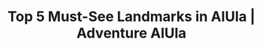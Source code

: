 ---
layout: listicle
title: Top 5 Must-See Landmarks in AlUla | Adventure AlUla
article-title: Top 5 Must-See Landmarks in AlUla 
categories:
  - places
  - inspiration
description: There’s so much to do and see in AlUla, but these really are the top places to check out while in town.
featured_image: >-
  https://images.unsplash.com/photo-1682686578456-69ae00b0ecbd?q=80&w=2487&auto=format&fit=crop&ixlib=rb-4.0.3&ixid=M3wxMjA3fDB8MHxwaG90by1wYWdlfHx8fGVufDB8fHx8fA%3D%3D
alt:
screen-height: 60%
image-placement: left
image-horizontal-focal-point: center
image-vertical-focal-point: center
text-placement: center
heading: Top 5 Must-See Landmarks in AlUla
info-loop:
  - text: 
  - text: 
  - text:
button-1-link:
button-1-text: 
button-2-link: 
button-2-text: 

# LIST 1
list-1-image: https://images.unsplash.com/photo-1681419670203-6b081b3c9fe1?w=900&auto=format&fit=crop&q=60&ixlib=rb-4.0.3&ixid=M3wxMjA3fDB8MHxzZWFyY2h8MTJ8fGhlZ3JhfGVufDB8fDB8fHww
list-1-alt: The largest tomb, Tomb of Lihyan son of Kuza, at the UNESCO World Heritage Site of Hegra
list-1-subtitle: Tomb of Lihyan son of Kuza
list-1-image-placement: right
list-1-image-horizontal-focal-point: center
list-1-image-vertical-focal-point: center
list-1-text-alignment: center
list-1-section-heading: 
list-1-text-placement: center
list-1-text-block-heading: Hegra
list-1-description-1: his ancient Nabatean burial site is much more expansive than the one iconic tomb you see on Instagram. Group tours are available, but we suggest opting for the Vintage Land Rover Tour to take your time at each site. 
list-1-description-2: 
list-1-description-3: 
list-1-button-1-link: 
list-1-button-1-text: 
list-1-button-2-link: 
list-1-button-2-text: 

# LIST 2
list-2-image: https://images.unsplash.com/photo-1681419670203-6b081b3c9fe1?w=900&auto=format&fit=crop&q=60&ixlib=rb-4.0.3&ixid=M3wxMjA3fDB8MHxzZWFyY2h8MTJ8fGhlZ3JhfGVufDB8fDB8fHww
list-2-alt: Overlooking the AlUla valley, filled with date palms, citrus trees and the town of AlUla
list-2-subtitle: Overlooking the AlUla valley
list-2-image-placement: left
list-2-image-horizontal-focal-point: center
list-2-image-vertical-focal-point: center
list-2-text-alignment: center
list-2-section-heading: 
list-2-text-placement: center
list-2-text-block-heading: Harrat Viewpoint
list-2-description-1: A harrowing drive up Harrat mountain’s hairpin turns is worth it for the breathtaking sunset. One side of the viewpoint could easily be mistaken for the Grand Canyon, while the other overlooks the valley below. Make sure to bring a jacket, because it can get quite windy.
list-2-description-2: 
list-2-description-3: 
list-2-button-1-link: 
list-2-button-1-text: 
list-2-button-2-link: 
list-2-button-2-text: 

# LIST 3
list-3-image: https://plus.unsplash.com/premium_photo-1697729610773-f45142625047?w=900&auto=format&fit=crop&q=60&ixlib=rb-4.0.3&ixid=M3wxMjA3fDB8MHxzZWFyY2h8NDF8fHNhdWRpfGVufDB8fDB8fHww
list-3-alt: Formed by rain, wind and sand AlUla's Elephant Rock is an iconic landmark
list-3-subtitle: Formed by rain, wind and sand
list-3-image-placement: right
list-3-image-horizontal-focal-point: center
list-3-image-vertical-focal-point: center
list-3-text-alignment: center
list-3-section-heading: 
list-3-text-placement: center
list-3-text-block-heading: Elephant Rock
list-3-description-1: No longer a lone stone beast, AlUla’s Elephant Rock has stylish sunken seating (with space for bonfires in the winter), a cafe serving tea, coffee and juices, and a SALT food truck with their famously juicy burgers, fries and shakes.
list-3-description-2: 
list-3-description-3: 
list-3-button-1-link: 
list-3-button-1-text: 
list-3-button-2-link: 
list-3-button-2-text: 

# LIST 4
list-4-image: https://images.unsplash.com/photo-1679056251631-51a477f425ca?w=900&auto=format&fit=crop&q=60&ixlib=rb-4.0.3&ixid=M3wxMjA3fDB8MHxzZWFyY2h8NTB8fGFsdWxhfGVufDB8fDB8fHww
list-4-alt: The ancient sundial known as the Tantora used to measure the planting and harvest seasons in AlUla
list-4-subtitle: The ancient sundial known as the Tantora
list-4-image-placement: left
list-4-image-horizontal-focal-point: center
list-4-image-vertical-focal-point: center
list-4-text-alignment: center
list-4-section-heading: 
list-4-text-placement: center
list-4-text-block-heading: The Tantora in Old Town
list-4-description-1: The namesake of Winter at Tantora, Dar Tantora and the Tantora Celebration is a towering mudbrick sundial. Used to measure the planting and harvest seasons, this is one of the most important structures in AlUla’s history. 
list-4-description-2: 
list-4-description-3: 
list-4-button-1-link: 
list-4-button-1-text: 
list-4-button-2-link: 
list-4-button-2-text: 

# LIST 5
list-5-image: https://images.unsplash.com/photo-1629667051607-e412f1c493c0?q=80&w=2487&auto=format&fit=crop&ixlib=rb-4.0.3&ixid=M3wxMjA3fDB8MHxwaG90by1wYWdlfHx8fGVufDB8fHx8fA%3D%3D
list-5-alt: Dark skies filled with stars and the otherworldly rock formations of Gharameel creating a unique backdrop
list-5-subtitle: Towering, otherworldly landscapes
list-5-image-placement: right
list-5-image-horizontal-focal-point: center
list-5-image-vertical-focal-point: center
list-5-text-alignment: center
list-5-section-heading: 
list-5-text-placement: center
list-5-text-block-heading: Rock formations at Gharameel
list-5-description-1: Another long drive out of town for inky-black skies, the rock formations at Gharameel are straight from Mars. Towering pillars at odd angles make for one of the most unique astro-photography sites in the world.
list-5-description-2: 
list-5-description-3: 
list-5-button-1-link: 
list-5-button-1-text: 
list-5-button-2-link: 
list-5-button-2-text: 
---